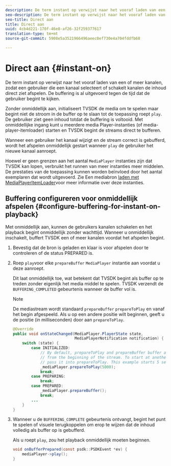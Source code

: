 ```yaml
---
description: De term instant op verwijst naar het vooraf laden van een of meer kanalen, zodat een gebruiker die een kanaal selecteert of schakelt kanalen de inhoud direct ziet afspelen. De buffering is al uitgevoerd tegen de tijd dat de gebruiker begint te kijken.
seo-description: De term instant op verwijst naar het vooraf laden van een of meer kanalen, zodat een gebruiker die een kanaal selecteert of schakelt kanalen de inhoud direct ziet afspelen. De buffering is al uitgevoerd tegen de tijd dat de gebruiker begint te kijken.
seo-title: Direct aan
title: Direct aan
uuid: 4cb4d221-170f-46e8-af26-32f259377617
translation-type: tm+mt
source-git-commit: 5908e5a3521966496aeec0ef730e4a704fddfb68

---
```



# Direct aan {#instant-on}

De term instant op verwijst naar het vooraf laden van een of meer kanalen, zodat een gebruiker die een kanaal selecteert of schakelt kanalen de inhoud direct ziet afspelen. De buffering is al uitgevoerd tegen de tijd dat de gebruiker begint te kijken.

Zonder onmiddellijk aan, initialiseert TVSDK de media om te spelen maar begint niet de stroom in de buffer op te slaan tot de toepassing roept `play`. De gebruiker ziet geen inhoud totdat de buffering is voltooid. Met onmiddellijke ingang kunt u meerdere media Player-instanties (of media-player-itemloader) starten en TVSDK begint de streams direct te bufferen.

Wanneer een gebruiker het kanaal wijzigt en de stream correct is gebufferd, wordt het afspelen onmiddellijk gestart wanneer `play` de gebruiker het nieuwe kanaal aanroept.

Hoewel er geen grenzen aan het aantal `MediaPlayer` instanties zijn dat TVSDK kan lopen, verbruikt het runnen van meer instanties meer middelen. De prestaties van de toepassing kunnen worden beïnvloed door het aantal exemplaren dat wordt uitgevoerd. Zie Een mediabron [laden met MediaPlayerItemLoader](../../../tvsdk-1.4-for-android/ui-configure/mediaplayer-initialize-for-video/android-1.4-media-mediaplayeritemloader.md)voor meer informatie over deze instanties.

## Buffering configureren voor onmiddellijk afspelen {#configure-buffering-for-instant-on-playback}

Met onmiddellijk aan, kunnen de gebruikers kanalen schakelen en het playback begint onmiddellijk zonder wachttijd. Wanneer u onmiddellijk inschakelt, buffert TVSDK een of meer kanalen voordat het afspelen begint.

1. Bevestig dat de bron is geladen en klaar is voor afspelen door te controleren of de status PREPARED is.
1. Roep `play`voor elke `prepareBuffer` `MediaPlayer` instantie aan voordat u deze aanroept.

   Dit laat onmiddellijk toe, wat betekent dat TVSDK begint als buffer op te treden zonder eigenlijk het media middel te spelen. TVSDK verzendt de `BUFFERING_COMPLETED` gebeurtenis wanneer de buffer vol is.

   >[!NOTE]
   >
   >De mediastream wordt standaard `prepareBuffer` `prepareToPlay` en vanaf het begin afgespeeld. Als u op een andere positie wilt beginnen, geeft u de positie (in milliseconden) door aan `prepareToPlay`.

   ```java
   @Override 
   public void onStateChanged(MediaPlayer.PlayerState state,  
                              MediaPlayerNotification notification) { 
       switch (state) { 
           case INITIALIZED: 
               // By default, prepareToPlay and prepareBuffer buffer and start playing 
               // from the beginning of the stream. To start at another position, 
               // pass it into prepareToPlay. This example starts 5 seconds into the stream. 
               _mediaPlayer.prepareToPlay(5000); 
               break; 
           case PREPARING: 
               break; 
           case PREPARED: 
               _mediaPlayer.prepareBuffer(); 
               break; 
           ... 
       } 
   }
   ```

1. Wanneer u de `BUFFERING_COMPLETE` gebeurtenis ontvangt, begint het punt te spelen of visuele terugkoppelen om erop te wijzen dat de inhoud volledig als buffer op is gebufferd.

   Als u roept `play`, zou het playback onmiddellijk moeten beginnen.

   ```java
   void onBufferPrepared(const psdk::PSDKEvent *ev) { 
       mediaPlayer->play(); 
   }
   ```
